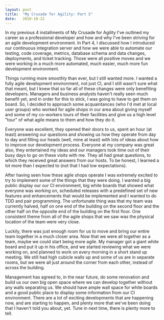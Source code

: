 ```yaml
---
layout: post
title:  "My Crusade for Agility: Part 5"
date:   2010-10-22
---
```


In my previous 4 installments of My Crusade for Agility I've outlined my career
as a professional developer and how and why I've been striving for an agile
development environment. In Part 4, I discussed how I introduced our continuous
integration server and how we were able to automate our testing, code coverage,
metrics, database schema and data changes, deployments, and ticket tracking.
Those were all positive moves and we were working in a much more automated, much
easier, much more fun development environment.


Things running more smoothly than ever, but I still wanted more. I wanted a fully
agile development environment, not just CI, and I still wasn't sure what that
meant, but I knew that so far all of these changes were only benefiting
developers. Managers and business analysts haven't really seen much benefit yet,
and in order for this to stick, I was going to have to get them on board. So, I
decided to approach some acquaintances (who I'd met at local user groups) who
worked for agile shops in our area about giving myself and some of my co-workers
tours of their facilities and give us a high level "tour" of what agile means to
them and how they do it.


Everyone was excellent, they opened their doors to us, spent an hour (at least)
answering our questions and showing us how they operate from day to day and
filling our heads (well, mine at least) with lots of ideas about how to improve
our development process. Everyone at my company was great also, they entertained
my ideas and our managers took time out of their busy days to go on these visits
with me. They all had great questions, to which they received great answers from
our hosts. To be honest, I learned a lot more than I expected to (not that I had
low expectations).


After having seen how these agile shops operate I was extremely excited to try to
implement some of the things that they were doing. I wanted a big public display
our our CI environment, big white boards that showed what everyone was working
on, scheduled releases with a predefined set of new features and enhancements
that would be implemented and I wanted to do TDD and pair programming. The
unfortunate thing was that my team was currently halved, half on one end of the
building on the second floor and the other half on the opposite end of the
building on the first floor. One consistent theme from all of the agile shops
that we saw was the physical location of the team were very close.


Luckily, there was just enough room for us to move and bring our entire team
together in a much closer area. Now that we were all together as a team, maybe
we could start being more agile. My manager got a giant white board and put it
up in his office, and we started reviewing what we were working on, and planned
to work on every morning in a short stand up meeting. We still had high cubicle
walls up and some of us are in separate rooms, but we were all just around the
corner from each other, instead of across the building.


Management has agreed to, in the near future, do some renovation and build us
our own big open space where we can develop together without any walls
separating us. We should have ample wall space for white boards and a good
public place to display some information from our CI environment. There are a
lot of exciting developments that are happening now, and are starting to happen,
and plenty more that we've been doing that I haven't told you about, yet. Tune
in next time, there is plenty more to tell.


